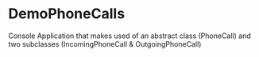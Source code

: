 # DemoPhoneCalls
Console Application that makes used of an abstract class (PhoneCall) and two subclasses (IncomingPhoneCall &amp; OutgoingPhoneCall)
